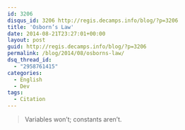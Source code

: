```yaml
---
id: 3206
disqus_id: 3206 http://regis.decamps.info/blog/?p=3206
title: 'Osborn’s Law'
date: 2014-08-21T23:27:01+00:00
layout: post
guid: http://regis.decamps.info/blog/?p=3206
permalink: /blog/2014/08/osborns-law/
dsq_thread_id:
  - "2958761415"
categories:
  - English
  - Dev
tags:
  - Citation
---
```

> Variables won’t; constants aren’t.
